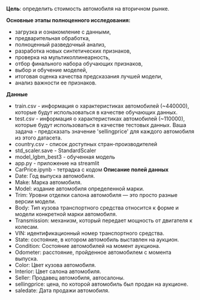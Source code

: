 **Цель**: определить стоимость автомобиля на вторичном рынке.

**Основные этапы полноценного исследования:**
- загрузка и ознакомление с данными,
- предварительная обработка,
- полноценный разведочный анализ,
- разработка новых синтетических признаков,
- проверка на мультиколлинеарность,
- отбор финального набора обучающих признаков,
- выбор и обучение моделей,
- итоговая оценка качества предсказания лучшей модели,
- анализ важности ее признаков.

**Данные**
- train.csv - информация о характеристиках автомобилей (~440000), которые будут использоваться в качестве обучающих данных.
- test.csv - информация о характеристиках автомобилей (~110000), которые будут использоваться в качестве тестовых данных. Ваша задача - предсказать значение 'sellingprice' для каждого автомобиля из этого датасета.
- country.csv - список доступных стран-производителей
- std_scaler.save - StandardScaler 
- model_lgbm_best3 - обученная модель
- app.py - приложение на streamlit
- CarPrice.ipynb - тетрадка с кодом
**Описание полей данных**
- Date: Год выпуска автомобиля.
- Make: Марка автомобиля.
- Model: издание автомобиля определенной марки.
- Trim: Уровни отделки салона автомобиля — это просто разные версии модели.
- Body: Тип кузова транспортного средства относится к форме и модели конкретной марки автомобиля.
- Transmission: механизм, который передает мощность от двигателя к колесам.
- VIN: идентификационный номер транспортного средства.
- State: состояние, в котором автомобиль выставлен на аукцион.
- Condition: Состояние автомобилей на момент аукциона.
- Odometer: расстояние, пройденное автомобилем с момента выпуска.
- Color: Цвет кузова автомобиля.
- Interior: Цвет салона автомобиля.
- Seller: Продавец автомобиля, автосалоны.
- sellingprice: цена, по которой автомобиль был продан на аукционе.
- saledate: Дата продажи автомобиля.